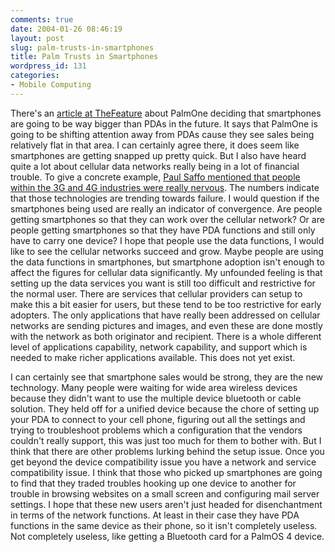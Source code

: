 ```yaml
---
comments: true
date: 2004-01-26 08:46:19
layout: post
slug: palm-trusts-in-smartphones
title: Palm Trusts in Smartphones
wordpress_id: 131
categories:
- Mobile Computing
---
```


There's an [article at TheFeature](http://www.thefeature.com/article?articleid=100338) about PalmOne deciding that smartphones are going to be way bigger than PDAs in the future. It says that PalmOne is going to be shifting attention away from PDAs cause they see sales being relatively flat in that area. I can certainly agree there, it does seem like smartphones are getting snapped up pretty quick. But I also have heard quite a lot about cellular data networks really being in a lot of financial trouble. To give a concrete example, [Paul Saffo mentioned that people within the 3G and 4G industries were really nervous](http://www.bitsplitter.net/blog/index.php?p=105). The numbers indicate that those technologies are trending towards failure. I would question if the smartphones being used are really an indicator of convergence. Are people getting smartphones so that they can work over the cellular network? Or are people getting smartphones so that they have PDA functions and still only have to carry one device? I hope that people use the data functions, I would like to see the cellular networks succeed and grow. Maybe people are using the data functions in smartphones, but smartphone adoption isn't enough to affect the  figures for cellular data significantly. My unfounded feeling is that setting up the data services you want is still too difficult and restrictive for the normal user. There are services that cellular providers can setup to make this a bit easier for users, but these tend to be too restrictive for early adopters. The only applications that have really been addressed on cellular networks are sending pictures and images, and even these are done mostly with the network as both originator and recipient. There is a whole different level of applications capability, network capability, and support which is needed to make richer applications available. This does not yet exist.

I can certainly see that smartphone sales would be strong, they are the new technology. Many people were waiting for wide area wireless devices because they didn't want to use the multiple device bluetooth or cable solution. They held off for a unified device because the chore of setting up your PDA to connect to your cell phone, figuring out all the settings and trying to troubleshoot problems which a configuration that the vendors couldn't really support, this was just too much for them to bother with. But I think that there are other problems lurking behind the setup issue. Once you get beyond the device compatibility issue you have a network and service compatibility issue. I think that those who picked up smartphones are going to find that they traded troubles hooking up one device to another for trouble in browsing websites on a small screen and configuring mail server settings. I hope that these new users aren't just headed for disenchantment in terms of the network functions. At least in their case they have PDA functions in the same device as their phone, so it isn't completely useless. Not completely useless, like getting a Bluetooth card for a PalmOS 4 device.
